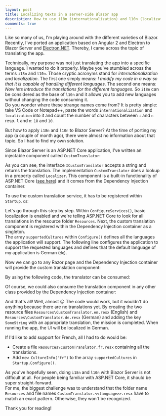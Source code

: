 ```yaml
---
layout: post
title: Localizing texts in a server-side Blazor app
description: How to use i18n (internationalization) and l10n (localization) with Blazor Server
comments: true
---
```


Like so many of us, I'm playing around with the different varieties of Blazor. Recently, I've ported an application based on Angular 2 and Electron to Blazor Server and [Electron.NET](https://github.com/ElectronNET). Thereby, I came across the topic of translating the app.

Technically, my purpose was not just translating the app into a specific language. I wanted to do it properly. Maybe you've stumbled across the terms `i18n` and `l10n`. Those cryptic acronyms stand for *internationalization* and *localization*. The first one simply means: *I modify my code in a way so that it is capable of handling different languages.* The second one means: *Now lets introduce the translations for the different languages.* So `i18n` can be considered as the base of `l10n` and it allows you to add new languages without changing the code consuming it.  
Do you wonder where these strange names come from? It is pretty simple: take VS Code or Notepad++, paste the words `internationalization` and `localization` into it and count the number of characters between `i` and `n` resp. `l` and `n`: `18` and `10`.

But how to apply `i18n` and `l10n` to Blazor Server? At the time of porting my app (a couple of month ago), there were almost no information about that topic. So I had to find my own solution.

Since Blazor Server is an ASP.NET Core application, I've written an injectable component called `CustomTranslator`:

<script src="https://gist.github.com/mu88/585976478220b23b7db1e8e27753092a.js?file=CustomTranslator.cs"></script>

As you can see, the interface `ICustomTranslator` accepts a string and returns the translation. The implementation `CustomTranslator` does a lookup in a property called `Localizer`. This component is a built-in functionality of ASP.NET Core ([see here](https://docs.microsoft.com/en-us/aspnet/core/fundamentals/localization?view=aspnetcore-3.1)) and it comes from the Dependency Injection container.

To use the custom translation service, it has to be registered within `Startup.cs`:

<script src="https://gist.github.com/mu88/585976478220b23b7db1e8e27753092a.js?file=Startup.cs"></script>

Let's go through this step by step. Within `ConfigureServices()`, basic localization is enabled and we're telling ASP.NET Core to look for all translations in the resource folder `Resources`. Next, the custom translation component is registered within the Dependency Injection container as a singleton.  
The array `supportedCultures` within `Configure()` defines all the languages the application will support. The following line configures the application to support the requested languages and defines that the default language of my application is German (`de`).

Now we can go to any Razor page and the Dependency Injection container will provide the custom translation component:

<script src="https://gist.github.com/mu88/585976478220b23b7db1e8e27753092a.js?file=Index1.razor"></script>

By using the following code, the translator can be consumed:

<script src="https://gist.github.com/mu88/585976478220b23b7db1e8e27753092a.js?file=Index2.razor"></script>

Of course, we could also consume the translation component in any other class provided by the Dependency Injection container:

<script src="https://gist.github.com/mu88/585976478220b23b7db1e8e27753092a.js?file=MyBusinessLogicService.cs"></script>

And that's all! Well, almost :wink: The code would work, but it wouldn't do anything because there are no translations yet. By creating the two resource files `Resources\CustomTranslator.en.resx` (English) and `Resources\CustomTranslator.de.resx` (German) and adding the key `SomeString` with an appropriate translation, the mission is completed. When running the app, the UI will be localized in German.

If I'd like to add support for French, all I had to do would be:
* Create a file `Resources\CustomTranslator.fr.resx` containing all the translations.
* Add `new CultureInfo("fr")` to the array `supportedCultures` in `Startup.Configure()`.

As you've hopefully seen, doing `i18n` and `l10n` with Blazor Server is not difficult at all. For people being familiar with ASP.NET Core, it should be super straight-forward.  
For me, the biggest challenge was to understand that the folder name `Resources` and file names `CustomTranslator.<<language>>.resx` have to match an exact pattern. Otherwise, they won't be recognized.

Thank you for reading!